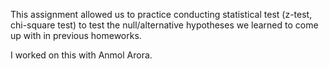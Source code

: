This assignment allowed us to practice conducting statistical test (z-test, chi-square test) to test the null/alternative hypotheses we learned to come up with in previous homeworks. 

I worked on this with Anmol Arora. 
